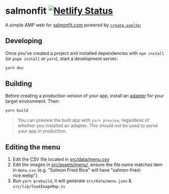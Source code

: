 # salmonfit [![Netlify Status](https://api.netlify.com/api/v1/badges/599eecad-58fd-453f-9b21-130e4b9713f5/deploy-status)](https://app.netlify.com/sites/salmonfit/deploys)

A simple AMP web for [salmonfit.com](https://salmonfit.com) powered by [`create-svelte`](https://github.com/sveltejs/kit/tree/master/packages/create-svelte);

## Developing

Once you've created a project and installed dependencies with `npm install` (or `pnpm install` or `yarn`), start a development server:

```bash
yarn dev
```

## Building

Before creating a production version of your app, install an [adapter](https://kit.svelte.dev/docs#adapters) for your target environment. Then:

```bash
yarn build
```
> You can preview the built app with `yarn preview`, regardless of whether you installed an adapter. This should _not_ be used to serve your app in production.

## Editing the menu
1. Edit the CSV file located in [src/data/menu.csv](https://github.com/asendia/salmonfit/blob/main/src/data/menu.csv)
2. Edit the images in [src/assets/menu/](https://github.com/asendia/salmonfit/blob/main/src/assets/menu), ensure the file name matches item in `menu.csv` (e.g. "Salmon Fried Rice" will have "salmon-fried-rice.webp")
3. Run `yarn prebuild`, it will generate `src/data/menu.json` & `src/lib/foodImageMap.ts`
